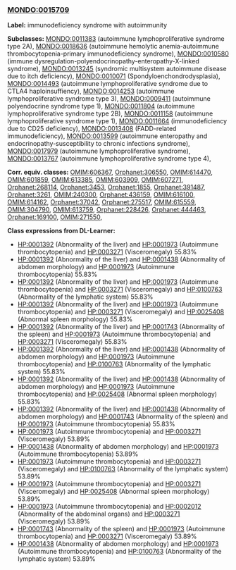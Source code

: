 
### [MONDO:0015709](http://purl.obolibrary.org/obo/MONDO_0015709)
**Label:** immunodeficiency syndrome with autoimmunity

**Subclasses:** [MONDO:0011383](http://purl.obolibrary.org/obo/MONDO_0011383) (autoimmune lymphoproliferative syndrome type 2A), [MONDO:0018636](http://purl.obolibrary.org/obo/MONDO_0018636) (autoimmune hemolytic anemia-autoimmune thrombocytopenia-primary immunodeficiency syndrome), [MONDO:0010580](http://purl.obolibrary.org/obo/MONDO_0010580) (immune dysregulation-polyendocrinopathy-enteropathy-X-linked syndrome), [MONDO:0013245](http://purl.obolibrary.org/obo/MONDO_0013245) (syndromic multisystem autoimmune disease due to itch deficiency), [MONDO:0010071](http://purl.obolibrary.org/obo/MONDO_0010071) (Spondyloenchondrodysplasia), [MONDO:0014493](http://purl.obolibrary.org/obo/MONDO_0014493) (autoimmune lymphoproliferative syndrome due to CTLA4 haploinsuffiency), [MONDO:0014253](http://purl.obolibrary.org/obo/MONDO_0014253) (autoimmune lymphoproliferative syndrome type 3), [MONDO:0009411](http://purl.obolibrary.org/obo/MONDO_0009411) (autoimmune polyendocrine syndrome type 1), [MONDO:0011804](http://purl.obolibrary.org/obo/MONDO_0011804) (autoimmune lymphoproliferative syndrome type 2B), [MONDO:0011158](http://purl.obolibrary.org/obo/MONDO_0011158) (autoimmune lymphoproliferative syndrome type 1), [MONDO:0011664](http://purl.obolibrary.org/obo/MONDO_0011664) (immunodeficiency due to CD25 deficiency), [MONDO:0013408](http://purl.obolibrary.org/obo/MONDO_0013408) (FADD-related immunodeficiency), [MONDO:0013599](http://purl.obolibrary.org/obo/MONDO_0013599) (autoimmune enteropathy and endocrinopathy-susceptibility to chronic infections syndrome), [MONDO:0017979](http://purl.obolibrary.org/obo/MONDO_0017979) (autoimmune lymphoproliferative syndrome), [MONDO:0013767](http://purl.obolibrary.org/obo/MONDO_0013767) (autoimmune lymphoproliferative syndrome type 4), 

**Corr. equiv. classes:** [OMIM:606367](http://purl.obolibrary.org/obo/OMIM_606367), [Orphanet:306550](http://www.orpha.net/ORDO/Orphanet_306550), [OMIM:614470](http://purl.obolibrary.org/obo/OMIM_614470), [OMIM:601859](http://purl.obolibrary.org/obo/OMIM_601859), [OMIM:613385](http://purl.obolibrary.org/obo/OMIM_613385), [OMIM:603909](http://purl.obolibrary.org/obo/OMIM_603909), [OMIM:607271](http://purl.obolibrary.org/obo/OMIM_607271), [Orphanet:268114](http://www.orpha.net/ORDO/Orphanet_268114), [Orphanet:3453](http://www.orpha.net/ORDO/Orphanet_3453), [Orphanet:1855](http://www.orpha.net/ORDO/Orphanet_1855), [Orphanet:391487](http://www.orpha.net/ORDO/Orphanet_391487), [Orphanet:3261](http://www.orpha.net/ORDO/Orphanet_3261), [OMIM:240300](http://purl.obolibrary.org/obo/OMIM_240300), [Orphanet:436159](http://www.orpha.net/ORDO/Orphanet_436159), [OMIM:616100](http://purl.obolibrary.org/obo/OMIM_616100), [OMIM:614162](http://purl.obolibrary.org/obo/OMIM_614162), [Orphanet:37042](http://www.orpha.net/ORDO/Orphanet_37042), [Orphanet:275517](http://www.orpha.net/ORDO/Orphanet_275517), [OMIM:615559](http://purl.obolibrary.org/obo/OMIM_615559), [OMIM:304790](http://purl.obolibrary.org/obo/OMIM_304790), [OMIM:613759](http://purl.obolibrary.org/obo/OMIM_613759), [Orphanet:228426](http://www.orpha.net/ORDO/Orphanet_228426), [Orphanet:444463](http://www.orpha.net/ORDO/Orphanet_444463), [Orphanet:169100](http://www.orpha.net/ORDO/Orphanet_169100), [OMIM:271550](http://purl.obolibrary.org/obo/OMIM_271550), 

**Class expressions from DL-Learner:**

- [HP:0001392](http://purl.obolibrary.org/obo/HP_0001392) (Abnormality of the liver) and [HP:0001973](http://purl.obolibrary.org/obo/HP_0001973) (Autoimmune thrombocytopenia) and [HP:0003271](http://purl.obolibrary.org/obo/HP_0003271) (Visceromegaly) 55.83%
- [HP:0001392](http://purl.obolibrary.org/obo/HP_0001392) (Abnormality of the liver) and [HP:0001438](http://purl.obolibrary.org/obo/HP_0001438) (Abnormality of abdomen morphology) and [HP:0001973](http://purl.obolibrary.org/obo/HP_0001973) (Autoimmune thrombocytopenia) 55.83%
- [HP:0001392](http://purl.obolibrary.org/obo/HP_0001392) (Abnormality of the liver) and [HP:0001973](http://purl.obolibrary.org/obo/HP_0001973) (Autoimmune thrombocytopenia) and [HP:0003271](http://purl.obolibrary.org/obo/HP_0003271) (Visceromegaly) and [HP:0100763](http://purl.obolibrary.org/obo/HP_0100763) (Abnormality of the lymphatic system) 55.83%
- [HP:0001392](http://purl.obolibrary.org/obo/HP_0001392) (Abnormality of the liver) and [HP:0001973](http://purl.obolibrary.org/obo/HP_0001973) (Autoimmune thrombocytopenia) and [HP:0003271](http://purl.obolibrary.org/obo/HP_0003271) (Visceromegaly) and [HP:0025408](http://purl.obolibrary.org/obo/HP_0025408) (Abnormal spleen morphology) 55.83%
- [HP:0001392](http://purl.obolibrary.org/obo/HP_0001392) (Abnormality of the liver) and [HP:0001743](http://purl.obolibrary.org/obo/HP_0001743) (Abnormality of the spleen) and [HP:0001973](http://purl.obolibrary.org/obo/HP_0001973) (Autoimmune thrombocytopenia) and [HP:0003271](http://purl.obolibrary.org/obo/HP_0003271) (Visceromegaly) 55.83%
- [HP:0001392](http://purl.obolibrary.org/obo/HP_0001392) (Abnormality of the liver) and [HP:0001438](http://purl.obolibrary.org/obo/HP_0001438) (Abnormality of abdomen morphology) and [HP:0001973](http://purl.obolibrary.org/obo/HP_0001973) (Autoimmune thrombocytopenia) and [HP:0100763](http://purl.obolibrary.org/obo/HP_0100763) (Abnormality of the lymphatic system) 55.83%
- [HP:0001392](http://purl.obolibrary.org/obo/HP_0001392) (Abnormality of the liver) and [HP:0001438](http://purl.obolibrary.org/obo/HP_0001438) (Abnormality of abdomen morphology) and [HP:0001973](http://purl.obolibrary.org/obo/HP_0001973) (Autoimmune thrombocytopenia) and [HP:0025408](http://purl.obolibrary.org/obo/HP_0025408) (Abnormal spleen morphology) 55.83%
- [HP:0001392](http://purl.obolibrary.org/obo/HP_0001392) (Abnormality of the liver) and [HP:0001438](http://purl.obolibrary.org/obo/HP_0001438) (Abnormality of abdomen morphology) and [HP:0001743](http://purl.obolibrary.org/obo/HP_0001743) (Abnormality of the spleen) and [HP:0001973](http://purl.obolibrary.org/obo/HP_0001973) (Autoimmune thrombocytopenia) 55.83%
- [HP:0001973](http://purl.obolibrary.org/obo/HP_0001973) (Autoimmune thrombocytopenia) and [HP:0003271](http://purl.obolibrary.org/obo/HP_0003271) (Visceromegaly) 53.89%
- [HP:0001438](http://purl.obolibrary.org/obo/HP_0001438) (Abnormality of abdomen morphology) and [HP:0001973](http://purl.obolibrary.org/obo/HP_0001973) (Autoimmune thrombocytopenia) 53.89%
- [HP:0001973](http://purl.obolibrary.org/obo/HP_0001973) (Autoimmune thrombocytopenia) and [HP:0003271](http://purl.obolibrary.org/obo/HP_0003271) (Visceromegaly) and [HP:0100763](http://purl.obolibrary.org/obo/HP_0100763) (Abnormality of the lymphatic system) 53.89%
- [HP:0001973](http://purl.obolibrary.org/obo/HP_0001973) (Autoimmune thrombocytopenia) and [HP:0003271](http://purl.obolibrary.org/obo/HP_0003271) (Visceromegaly) and [HP:0025408](http://purl.obolibrary.org/obo/HP_0025408) (Abnormal spleen morphology) 53.89%
- [HP:0001973](http://purl.obolibrary.org/obo/HP_0001973) (Autoimmune thrombocytopenia) and [HP:0002012](http://purl.obolibrary.org/obo/HP_0002012) (Abnormality of the abdominal organs) and [HP:0003271](http://purl.obolibrary.org/obo/HP_0003271) (Visceromegaly) 53.89%
- [HP:0001743](http://purl.obolibrary.org/obo/HP_0001743) (Abnormality of the spleen) and [HP:0001973](http://purl.obolibrary.org/obo/HP_0001973) (Autoimmune thrombocytopenia) and [HP:0003271](http://purl.obolibrary.org/obo/HP_0003271) (Visceromegaly) 53.89%
- [HP:0001438](http://purl.obolibrary.org/obo/HP_0001438) (Abnormality of abdomen morphology) and [HP:0001973](http://purl.obolibrary.org/obo/HP_0001973) (Autoimmune thrombocytopenia) and [HP:0100763](http://purl.obolibrary.org/obo/HP_0100763) (Abnormality of the lymphatic system) 53.89%


